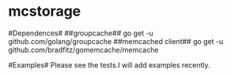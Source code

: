 mcstorage
=========
#Dependences#
##groupcache##
go get -u github.com/golang/groupcache
##memcached client##
go get -u github.com/bradfitz/gomemcache/memcache

#Examples#
Please see the tests.I will add examples recently.